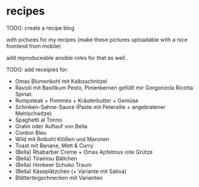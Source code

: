 # recipes

TODO: create a recipe blog

with pictures for my recipes (make these pictures uploadable with a nice frontend from mobile)

add reproduceable ansible roles for that as well..


TODO: add receipies for:

- Omas Blumenkohl mit Kalbsschnitzel
- Ravioli mit Basilikum Pesto, Pinienkernen gefüllt mir Gorgonzola Ricotta Spinat.
- Rumpsteak + Pommes + Kräuterbutter + Gemüse
- Schinken-Sahne-Sauce (Paste mit Petersilie + angebratener Mehlschwitze)
- Spaghetti al Tonno
- Gratin oder Auflauf von Bella
- Cordon Bleu
- Wild mit Rotkohl Klößen und Maronen
- Toast mit Banane, Mett & Curry
- (Bella) Rhabarber Creme + Omas Apfelmus rote Grütze
- (Bella) Tiramisu Bällchen
- (Bella) Himbeer Schoko Traum
- (Bella) Käseplätzchen (+ Variante mit Sativa)
- Blätterteigschnecken mit Varianten

